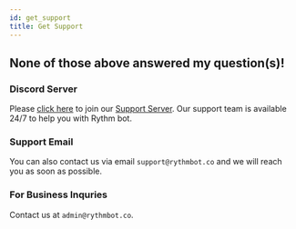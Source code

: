 ```yaml
---
id: get_support
title: Get Support
---
```


## None of those above answered my question(s)!

### Discord Server
Please [click here](https://discord.gg/rythm) to join our [Support Server](/faq#what-is-rythms-discord-server-used-for). Our support team is available 24/7 to help you with Rythm bot.

### Support Email
You can also contact us via email `support@rythmbot.co` and we will reach you as soon as possible.

### For Business Inquries
Contact us at `admin@rythmbot.co`.
